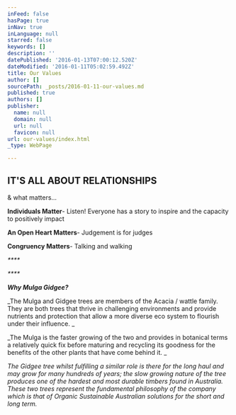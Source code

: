 ```yaml
---
inFeed: false
hasPage: true
inNav: true
inLanguage: null
starred: false
keywords: []
description: ''
datePublished: '2016-01-13T07:00:12.520Z'
dateModified: '2016-01-11T05:02:59.492Z'
title: Our Values
author: []
sourcePath: _posts/2016-01-11-our-values.md
published: true
authors: []
publisher:
  name: null
  domain: null
  url: null
  favicon: null
url: our-values/index.html
_type: WebPage

---
```

## IT'S ALL ABOUT RELATIONSHIPS

& what matters... 

**Individuals Matter**- Listen! Everyone has a
story to inspire and the capacity to positively impact

**An Open Heart Matters**- Judgement is for
judges

**Congruency Matters**- Talking and walking

_****_

_****_

_**Why Mulga Gidgee?**_

_The Mulga and Gidgee trees are members of
the Acacia / wattle family. They are both trees that thrive in challenging
environments and provide nutrients and protection that allow a more diverse eco
system to flourish under their influence. _

_The Mulga is the faster growing of the two
and provides in botanical terms a relatively quick fix before maturing and
recycling its goodness for the benefits of the other plants that have come
behind it. _

_The Gidgee tree whilst fulfilling a similar
role is there for the long haul and may grow for many hundreds of years; the
slow growing nature of the tree produces one of the hardest and most durable
timbers found in Australia. These two trees represent the fundamental
philosophy of the company which is that of Organic Sustainable Australian
solutions for the short and long term._